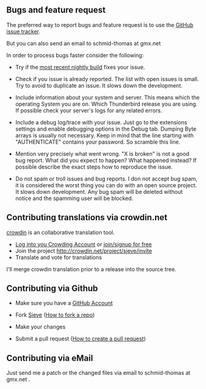 ## Bugs and feature request

The preferred way to report bugs and feature request is to use the
[GitHub issue tracker](http://github.com/thsmi/sieve/issues).

But you can also send an email to schmid-thomas at gmx.net

In order to process bugs faster consider the following:

* Try if the [most recent nightly build](https://github.com/thsmi/sieve/wiki/FAQ---General-Questions#nightly-build-artifacts) fixes your issue.

* Check if you issue is already reported. The list with open issues is small.
  Try to avoid to duplicate an issue. It slows down the development.

* Include information about your system and server. This means which
  the operating System you are on. Which Thunderbird release you are using.
  If possible check your server's logs for any related errors.

* Include a debug log/trace with your issue. Just go to the extensions settings
  and enable debugging options in the Debug tab. Dumping Byte arrays is usually not
  necessary. Keep in mind that the line starting with "AUTHENTICATE" contains
  your password. So scramble this line.

* Mention very precisely what went wrong. "X is broken" is not a good bug
  report. What did you expect to happen? What happened instead? If possible
  describe the exact steps how to reproduce the issue.

* Do not spam or troll issues and bug reports. I don not accept bug spam, it is
  considered the worst thing you can do with an open source project. It slows down
  development. Any bug spam will be deleted without notice and the spamming user
  will be blocked.

## Contributing translations via crowdin.net

[crowdin](http://www.crowdin.net) is an collaborative translation tool.

* [Log into you Crowding Account](http://crowdin.net/login) or [join/signup for free](http://crowdin.net/join)
* Join the project http://crowdin.net/project/sieve/invite
* Translate and vote for translations

I'll merge crowdin translation prior to a release into the source tree.

## Contributing via Github

* Make sure you have a [GitHub Account](https://github.com/signup/free)

* Fork [Sieve](https://github.com/thsmi/sieve/)
  ([How to fork a repo](https://help.github.com/articles/fork-a-repo))
  
* Make your changes

* Submit a pull request
  ([How to create a pull request](https://help.github.com/articles/fork-a-repo))

## Contributing via eMail

Just send me a patch or the changed files via email to schmid-thomas at gmx.net .

